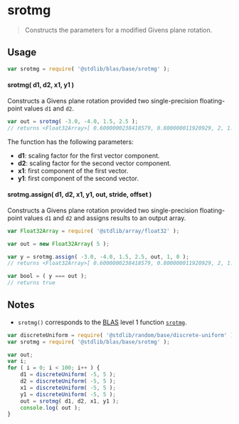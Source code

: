 <!--

@license Apache-2.0

Copyright (c) 2025 The Stdlib Authors.

Licensed under the Apache License, Version 2.0 (the "License");
you may not use this file except in compliance with the License.
You may obtain a copy of the License at

   http://www.apache.org/licenses/LICENSE-2.0

Unless required by applicable law or agreed to in writing, software
distributed under the License is distributed on an "AS IS" BASIS,
WITHOUT WARRANTIES OR CONDITIONS OF ANY KIND, either express or implied.
See the License for the specific language governing permissions and
limitations under the License.

-->

# srotmg

> Constructs the parameters for a modified Givens plane rotation.

<section class="usage">

## Usage

```javascript
var srotmg = require( '@stdlib/blas/base/srotmg' );
```

#### srotmg( d1, d2, x1, y1 )

Constructs a Givens plane rotation provided two single-precision floating-point values `d1` and `d2`.

```javascript
var out = srotmg( -3.0, -4.0, 1.5, 2.5 );
// returns <Float32Array>[ 0.6000000238418579, 0.800000011920929, 2, 1.5, 2.5 ]
```

The function has the following parameters:

-   **d1**: scaling factor for the first vector component.
-   **d2**: scaling factor for the second vector component.
-   **x1**: first component of the first vector.
-   **y1**: first component of the second vector.

#### srotmg.assign( d1, d2, x1, y1, out, stride, offset )

Constructs a Givens plane rotation provided two single-precision floating-point values `d1` and `d2` and assigns results to an output array.

```javascript
var Float32Array = require( '@stdlib/array/float32' );

var out = new Float32Array( 5 );

var y = srotmg.assign( -3.0, -4.0, 1.5, 2.5, out, 1, 0 );
// returns <Float32Array>[ 0.6000000238418579, 0.800000011920929, 2, 1.5, 2.5 ]

var bool = ( y === out );
// returns true
```

</section>

<!-- /.usage -->

<section class="notes">

## Notes

-   `srotmg()` corresponds to the [BLAS][blas] level 1 function [`srotmg`][srotmg].

</section>

<!-- /.notes -->

<section class="examples">

```javascript
var discreteUniform = require( '@stdlib/random/base/discrete-uniform' );
var srotmg = require( '@stdlib/blas/base/srotmg' );

var out;
var i;
for ( i = 0; i < 100; i++ ) {
    d1 = discreteUniform( -5, 5 );
    d2 = discreteUniform( -5, 5 );
    x1 = discreteUniform( -5, 5 );
    y1 = discreteUniform( -5, 5 );
    out = srotmg( d1, d2, x1, y1 );
    console.log( out );
}
```

</section>

<!-- /.examples -->

<!-- Section for related `stdlib` packages. Do not manually edit this section, as it is automatically populated. -->

<section class="related">

</section>

<!-- /.related -->

<!-- Section for all links. Make sure to keep an empty line after the `section` element and another before the `/section` close. -->

<section class="links">

[blas]: http://www.netlib.org/blas

[srotmg]: http://www.netlib.org/lapack/explore-html/df/d28/group__single__blas__level1.html

</section>

<!-- /.links -->

